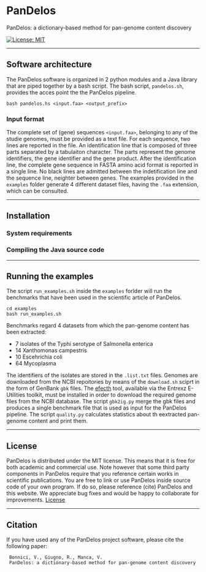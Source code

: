# PanDelos
PanDelos: a dictionary-based method for pan-genome content discovery

[![License: MIT](https://img.shields.io/badge/License-MIT-yellow.svg)](https://opensource.org/licenses/MIT) [](#lang-en)

<hr />

## Software architecture
The PanDelos software is organized in 2 python modules and a Java library that are piped together by a bash script.
The bash script, `pandelos.sh`, provides the acces point the the PanDelos pipeline.

```
bash pandelos.hs <input.faa> <output_prefix>
```

### Input format

The complete set of (gene) sequences `<input.faa>`, belonging to any of the studie genomes, must be provided as a text file.
For each sequence, two lines are reported in the file. An identification line that is composed of three parts separated by a tabulaiton character. The parts represent the genome identifiers, the gene identifier and the gene product. After the identification line, the complete gene sequence in FASTA amino acid format is reported in a single line. No black lines are admitted between the indetification line and the sequence line, neighter between genes.
The examples provided in the `examples` folder generate 4 different dataset files, having the `.faa` extension, which can be consulted.

<hr />

## Installation
### System requirements
### Compiling the Java source code

<hr />

## Running the examples
The script `run_examples.sh` inside the `examples` forlder will run the benchmarks that have been used in the scientific article of PanDelos.

```
cd examples
bash run_examples.sh
```

Benchmarks regard 4 datasets from which the pan-genome content has been extracted:
* 7 isolates of the Typhi serotype of Salmonella enterica 
* 14 Xanthomonas campestris
* 10 Escehrichia coli
* 64 Mycoplasma

The identifiers of the isolates are stored in the `.list.txt` files.
Genomes are downloaded from the NCBI repoitories by means of the `download.sh` sciprt in the form of GenBank `gbk` files.
The [efecth](https://www.ncbi.nlm.nih.gov/books/NBK179288/) tool, available via the Entrexz E-Utilities toolkit, must be installed in order to download the required genome files from the NCBI database.
The script `gbk2ig.py` merge the gbk files and produces a single benchmark file that is used as input for the PanDelos pipeline.
The script `quality.py` calculates statistics about th eextracted pan-genome content and print them.

<hr />

## License
PanDelos is distributed under the MIT license. This means that it is free for both academic and commercial use. Note however that some third party components in PanDelos require that you reference certain works in scientific publications.
You are free to link or use PanDelos inside source code of your own program. If do so, please reference (cite) PanDelos and this website. We appreciate bug fixes and would be happy to collaborate for improvements. 
[License](https://raw.githubusercontent.com/GiugnoLab/PanDelos/master/LICENSE)

<hr />

## Citation
If you have used any of the PanDelos project software, please cite the following paper:

     Bonnici, V., Giugno, R., Manca, V.
     PanDelos: a dictionary-based method for pan-genome content discovery
